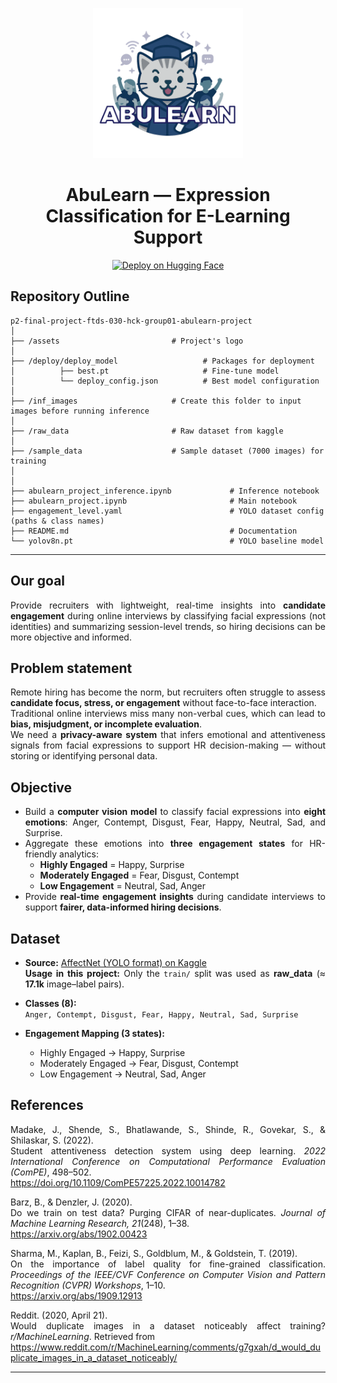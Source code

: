 <p align="center">
  <img src="assets/Logo_Finpro_AbuLearn.png" alt="AbuLearn Logo" width="240">
</p>

<h1 align="center">AbuLearn — Expression Classification for E-Learning Support</h1>

<p align="center">
  <a href="https://huggingface.co/spaces/ghozyreuski/abulearn-expression-detector">
    <img alt="Deploy on Hugging Face" src="https://img.shields.io/badge/Deploy-HuggingFace-blue?logo=huggingface">
  </a>
</p>

## Repository Outline
```
p2-final-project-ftds-030-hck-group01-abulearn-project
│
├── /assets                         # Project's logo
│                     
├── /deploy/deploy_model                   # Packages for deployment
│          ├── best.pt                     # Fine-tune model
│          └── deploy_config.json          # Best model configuration
│
├── /inf_images                     # Create this folder to input images before running inference
│
├── /raw_data                       # Raw dataset from kaggle
│
├── /sample_data                    # Sample dataset (7000 images) for training
│
│
├── abulearn_project_inference.ipynb             # Inference notebook
├── abulearn_project.ipynb                       # Main notebook
├── engagement_level.yaml                        # YOLO dataset config (paths & class names)
├── README.md                                    # Documentation
└── yolov8n.pt                                   # YOLO baseline model
```
---

## Our goal

<div align="justify">

Provide recruiters with lightweight, real-time insights into **candidate engagement** during online interviews by classifying facial expressions (not identities) and summarizing session-level trends, so hiring decisions can be more objective and informed.

## Problem statement

<div align="justify">

Remote hiring has become the norm, but recruiters often struggle to assess **candidate focus, stress, or engagement** without face-to-face interaction.  
Traditional online interviews miss many non-verbal cues, which can lead to **bias, misjudgment, or incomplete evaluation**.  
We need a **privacy-aware system** that infers emotional and attentiveness signals from facial expressions to support HR decision-making — without storing or identifying personal data.


## Objective

<div align="justify">

- Build a **computer vision model** to classify facial expressions into **eight emotions**: Anger, Contempt, Disgust, Fear, Happy, Neutral, Sad, and Surprise.  
- Aggregate these emotions into **three engagement states** for HR-friendly analytics:
  - **Highly Engaged** = Happy, Surprise  
  - **Moderately Engaged** = Fear, Disgust, Contempt  
  - **Low Engagement** = Neutral, Sad, Anger  
- Provide **real-time engagement insights** during candidate interviews to support **fairer, data-informed hiring decisions**.  

## Dataset

<div align="justify">

- **Source:** [AffectNet (YOLO format) on Kaggle](https://www.kaggle.com/datasets/fatihkgg/affectnet-yolo-format)  
  **Usage in this project:** Only the `train/` split was used as **raw_data** (≈ **17.1k** image–label pairs).  

- **Classes (8):**  
  `Anger, Contempt, Disgust, Fear, Happy, Neutral, Sad, Surprise`

- **Engagement Mapping (3 states):**  
  - Highly Engaged → Happy, Surprise  
  - Moderately Engaged → Fear, Disgust, Contempt  
  - Low Engagement → Neutral, Sad, Anger  

## References

<div align="justify">

Madake, J., Shende, S., Bhatlawande, S., Shinde, R., Govekar, S., & Shilaskar, S. (2022).  
Student attentiveness detection system using deep learning. *2022 International Conference on Computational Performance Evaluation (ComPE)*, 498–502.  
https://doi.org/10.1109/ComPE57225.2022.10014782  

Barz, B., & Denzler, J. (2020).  
Do we train on test data? Purging CIFAR of near-duplicates. *Journal of Machine Learning Research, 21*(248), 1–38.  
https://arxiv.org/abs/1902.00423  

Sharma, M., Kaplan, B., Feizi, S., Goldblum, M., & Goldstein, T. (2019).  
On the importance of label quality for fine-grained classification. *Proceedings of the IEEE/CVF Conference on Computer Vision and Pattern Recognition (CVPR) Workshops*, 1–10.  
https://arxiv.org/abs/1909.12913  

Reddit. (2020, April 21).  
Would duplicate images in a dataset noticeably affect training? *r/MachineLearning*. Retrieved from  
https://www.reddit.com/r/MachineLearning/comments/g7gxah/d_would_duplicate_images_in_a_dataset_noticeably/

---
